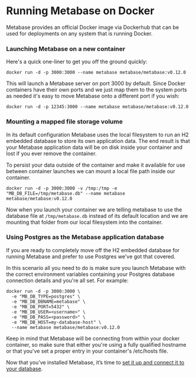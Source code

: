 # Running Metabase on Docker

Metabase provides an official Docker image via Dockerhub that can be used for deployments on any system that is running Docker.

### Launching Metabase on a new container

Here's a quick one-liner to get you off the ground quickly:

    docker run -d -p 3000:3000 --name metabase metabase/metabase:v0.12.0

This will launch a Metabase server on port 3000 by default.  Since Docker containers have their own ports and we just map them to the system ports as needed it's easy to move Metabase onto a different port if you wish:

    docker run -d -p 12345:3000 --name metabase metabase/metabase:v0.12.0


### Mounting a mapped file storage volume

In its default configuration Metabase uses the local filesystem to run an H2 embedded database to store its own application data.  The end result is that your Metabase application data will be on disk inside your container and lost if you ever remove the container.

To persist your data outside of the container and make it available for use between container launches we can mount a local file path inside our container.

    docker run -d -p 3000:3000 -v /tmp:/tmp -e "MB_DB_FILE=/tmp/metabase.db" --name metabase metabase/metabase:v0.12.0

Now when you launch your container we are telling metabase to use the database file at `/tmp/metabase.db` instead of its default location and we are mounting that folder from our local filesystem into the container.


### Using Postgres as the Metabase application database

If you are ready to completely move off the H2 embedded database for running Metabase and prefer to use Postgres we've got that covered.

In this scenario all you need to do is make sure you launch Metabase with the correct environment variables containing your Postgres database connection details and you're all set.  For example:

    docker run -d -p 3000:3000 \
      -e "MB_DB_TYPE=postgres" \
      -e "MB_DB_DBNAME=metabase" \
      -e "MB_DB_PORT=5432" \
      -e "MB_DB_USER=<username>" \
      -e "MB_DB_PASS=<password>" \
      -e "MB_DB_HOST=my-database-host" \
      --name metabase metabase/metabase:v0.12.0

Keep in mind that Metabase will be connecting from within your docker container, so make sure that either you're using a fully qualified hostname or that you've set a proper entry in your container's /etc/hosts file.

Now that you’ve installed Metabase, it’s time to [set it up and connect it to your database](/docs/setting-up-metabase.md).
